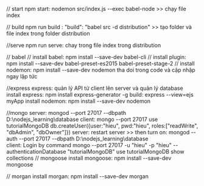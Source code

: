 // start
npm start: nodemon src/index.js --exec babel-node >> chạy file index

// build
npm run build : "build": "babel src -d distribution" >> tạo folder và file index trong folder distribution

//serve
npm run serve: chay trong file index trong distribution

// babel
// install babel: npm install --save-dev babel-cli
// install plugin: npm install --save-dev babel-preset-es2015 babel-preset-stage-2
// install nodemon: npm install --save-dev nodemon  tha doi trong code và cập nhập ngay lập tức


//express
express: quản lý API từ client lên server và quản lý database
install express: npm install express-generator -g
build: express --view=ejs myApp
install nodemon: npm install --save-dev nodemon

//mongo
server: mongod --port 27017 --dbpath D:\nodejs_learning\database
client: mongo --port 27017
        use tutorialMongoDB
        db.createUser({user:"hieu", pwd:"hieu", roles:["readWrite", "dbAdmin", "dbOwner"]})
server: restart server >> then turn on:
mongod --auth --port 27017 --dbpath D:\nodejs_learning\database   
client: Login by command
        mongo --port 27017 -u "hieu" -p "hieu" --authenticationDatabase "tutorialMongoDB" 
        use tutorialMongoDB
        show collections
// mongoose
install mongoose: npm install --save-dev mongoose

// morgan
install morgan: npm install --save-dev morgan